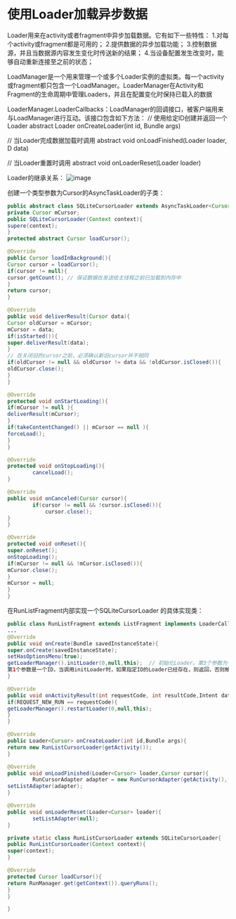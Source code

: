 # 使用Loader加载异步数据

Loader用来在activity或者fragment中异步加载数据。它有如下一些特性：
1.对每个activity或fragment都是可用的；
2.提供数据的异步加载功能；
3.控制数据源，并且当数据源内容发生变化时传送新的结果；
4.当设备配置发生改变时，能够自动重新连接至之前的状态；

LoadManager是一个用来管理一个或多个Loader实例的虚拟类。每一个activity或fragment都只包含一个LoadManager。LoaderManager在Activity和Fragment的生命周期中管理Loaders，并且在配置变化时保持已载入的数据

LoaderManager.LoaderCallbacks：LoadManager的回调接口，被客户端用来与LoadManager进行互动。该接口包含如下方法：
// 使用给定ID创建并返回一个Loader
abstract Loader<D>	onCreateLoader(int id, Bundle args)

// 当Loader完成数据加载时调用
abstract void	onLoadFinished(Loader<D> loader, D data)

// 当Loader重置时调用
abstract void	onLoaderReset(Loader<D> loader)

Loader的继承关系：
![image](https://github.com/woojean/woojean.github.io/blob/master/images/android_8.png)


创建一个类型参数为Cursor的AsyncTaskLoader的子类：
```java
public abstract class SQLiteCursorLoader extends AsyncTaskLoader<Cursor>{
private Cursor mCursor;
public SQLiteCursorLoader(Context context){
supere(context);
}
protected abstract Cursor loadCursor();

@Override
public Cursor loadInBackground(){
Cursor cursor = loadCursor();
if(cursor != null){
cursor.getCount(); // 保证数据在发送给主线程之前已加载到内存中
}
return cursor;
}

@Override
public void deliverResult(Cursor data){
Cursor oldCursor = mCursor;
mCursor = data;
if(isStarted()){
super.deliverResult(data);
}
// 在关闭旧的cursor之前，必须确认新旧cursor并不相同
if(oldCursor != null && oldCursor != data && !oldCursor.isClosed()){
oldCursor.close();
}
}

@Override
protected void onStartLoading(){
if(mCursor != null ){
deliverResult(mCursor);
}
if(takeContentChanged() || mCursor == null ){
forceLoad();
}
}

@Override
protected void onStopLoading(){
		cancelLoad();
}

@Override
public void onCanceled(Cursor cursor){
		if(cursor != null && !cursor.isClosed()){
			cursor.close();
}
}

@Override
protected void onReset(){
super.onReset();
onStopLoading();
if(mCursor != null && !mCursor.isClosed()){
mCursor.close();
}
mCursor = null;
}
}
```
在RunListFragment内部实现一个SQLiteCursorLoader 的具体实现类：
```java
public class RunListFragment extends ListFragment implements LoaderCallbacks<Cursor>{
...
@Override
public void onCreate(Bundle savedInstanceState){
super.onCreate(savedInstanceState);
setHasOptionsMenu(true);
getLoaderManager().initLoader(0,null,this);  // 初始化Loader。第3个参数为一个LoaderCallbacks的实现，被LoadManager用来发送Load事件，这里是自身
第1个参数是一个ID，当调用initLoader时，如果指定ID的Loader已经存在，则返回，否则触发LoaderCallbacks的onCreateLoader()方法
}

@Override
public void onActivityResult(int requestCode, int resultCode,Intent data){
if(REQUEST_NEW_RUN == requestCode){
getLoaderManager().restartLoader(0,null,this);
}
}

@Override
public Loader<Cursor> onCreateLoader(int id,Bundle args){
return new RunListCursorLoader(getActivity());
}

@Override
public void onLoadFinished(Loader<Cursor> loader,Cursor cursor){
		RunCursorAdapter adapter = new RunCursorAdapter(getActivity(),(RunCursor)cursor);
setListAdapter(adapter);
}

@Override
public void onLoaderReset(Loader<Cursor> loader){
		setListAdapter(null);
}

private static class RunListCursorLoader extends SQLiteCursorLoader{
public RunListCursorLoader(Context context){
super(context);
}

@Override
protected Cursor loadCursor(){
return RunManager.get(getContext()).queryRuns();
}
}

}
```